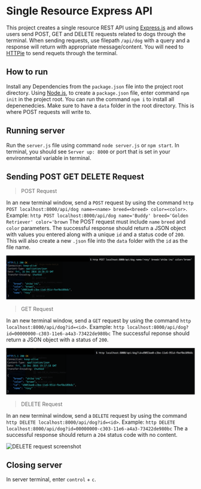 # Single Resource Express API

This project creates a single resource REST API using [Express.js](http://expressjs.com/) and allows users send POST, GET and DELETE requests related
to dogs through the terminal.
When sending requests, use filepath `/api/dog` with a query and a response will return with appropriate message/content.
You will need to [HTTPie](https://httpie.org/) to send requets through the terminal.

## How to run

Install any Dependencies from the `package.json` file into the project root
directory. Using [Node.js](https://nodejs.org/), to create a `package.json` file, enter command `npm init` in the project root.
You can run the command `npm i` to install all depenenedcies. Make sure to have a `data` folder in the root directory.
This is where POST requests will write to.

## Running server

Run the `server.js` file using command `node server.js` or `npm start`. In terminal, you should see `Server up: 8000` or
port that is set in your environmental variable in terminal.

## Sending POST GET DELETE Request

>POST Request

In an new terminal window, send a `POST` request by using the command
`http POST localhost:8000/api/dog name=<name> breed=<breed> color=<color>`.
Example: `http POST localhost:8000/api/dog name='Buddy' breed='Golden Retriever' color='brown`
The POST request must include `name` `breed` and `color` parameters.
The successful response should return a JSON object with values you entered along with a unique `id` and
a status code of `200`. This will also create a new `.json` file into the `data` folder with the `id`
as the file name.

![POST request screenshot](/assets/post-response-screenshot.png)

>GET Request

In an new terminal window, send a `GET` request by using the command `http localhost:8000/api/dog?id=<id>`.
Example: `http localhost:8000/api/dog?id=00000000-c303-11e6-a4a3-73422de980bc`
The successful reponse should return a JSON object with a status of `200`.

![GET request screenshot](/assets/get-response-screenshot.png)

>DELETE Request

In an new terminal window, send a `DELETE` request by using the command
`http DELETE localhost:8000/api/dog?id=<id>`.
Example: `http DELETE localhost:8000/api/dog?id=00000000-c303-11e6-a4a3-73422de980bc`
The a successful response should return a `204` status code with no content.

![DELETE request screenshot](/assests/delete-response-screenshot.png)

## Closing server

In server terminal, enter ```control``` + ```c```.

